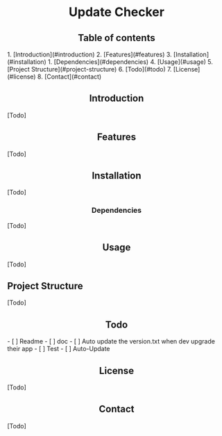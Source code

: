 <h1 align="center">Update Checker</h1>

<h2 align="center">Table of contents</h2>
1. [Introduction](#introduction)
2. [Features](#features)
3. [Installation](#installation)
    1. [Dependencies](#dependencies)
4. [Usage](#usage)
5. [Project Structure](#project-structure)
6. [Todo](#todo)
7. [License](#license)
8. [Contact](#contact)

<h2 id="introduction" align="center">Introduction </h2>
[Todo]

<h2 id="features" align="center"> Features </h2>
[Todo]

<h2 id="installation" align="center"> Installation </h2>
[Todo]

<h3 id="dependencies" align="center"> Dependencies </h3>
[Todo]

<h2 id="usage" align="center"> Usage </h2>
[Todo]

<h2 id="project-structure"> Project Structure </h2>
[Todo]

<h2 id="todo" align="center"> Todo </h2>
- [ ] Readme
- [ ] doc
- [ ] Auto update the version.txt when dev upgrade their app
- [ ] Test
- [ ] Auto-Update

<h2 id="license" align="center"> License </h2>
[Todo]

<h2 id="contact" align="center"> Contact </h2>
[Todo]




